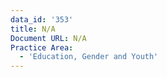 ```yaml
---
data_id: '353'
title: N/A
Document URL: N/A
Practice Area:
  - 'Education, Gender and Youth'
---
```


